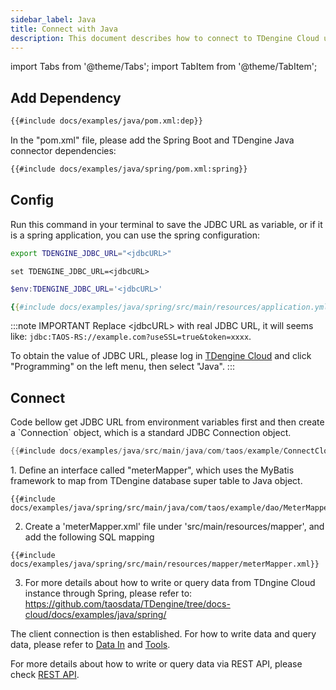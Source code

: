 ```yaml
---
sidebar_label: Java
title: Connect with Java
description: This document describes how to connect to TDengine Cloud using the Java client library.
---
```


<!-- exclude -->

import Tabs from '@theme/Tabs';
import TabItem from '@theme/TabItem';

<!-- exclude-end -->

## Add Dependency

<Tabs defaultValue="maven">
<TabItem value="maven" label="Maven">

```xml title="pom.xml"
{{#include docs/examples/java/pom.xml:dep}}
```

</TabItem>
<TabItem value="spring" label="Spring">

In the "pom.xml" file, please add the Spring Boot and TDengine Java connector dependencies:

```xml
{{#include docs/examples/java/spring/pom.xml:spring}}
```

</TabItem>
</Tabs>

## Config

Run this command in your terminal to save the JDBC URL as variable, or if it is a spring application, you can use the spring configuration:

<Tabs defaultValue="bash">
<TabItem value="bash" label="Bash">

```bash
export TDENGINE_JDBC_URL="<jdbcURL>"
```

</TabItem>
<TabItem value="cmd" label="CMD">

```shell
set TDENGINE_JDBC_URL=<jdbcURL>
```

</TabItem>
<TabItem value="powershell" label="Powershell">

```powershell
$env:TDENGINE_JDBC_URL='<jdbcURL>'
```

</TabItem>
<TabItem value="spring" label="Spring">

```yml
{{#include docs/examples/java/spring/src/main/resources/application.yml}}
```

</TabItem>
</Tabs>

<!-- exclude -->

:::note IMPORTANT
Replace &lt;jdbcURL&gt; with real JDBC URL, it will seems like: `jdbc:TAOS-RS://example.com?useSSL=true&token=xxxx`.

To obtain the value of JDBC URL, please log in [TDengine Cloud](https://cloud.tdengine.com) and click "Programming" on the left menu, then select "Java".
:::

<!-- exclude-end -->

## Connect

<Tabs defaultValue="java">
<TabItem value="java" label="Java">
Code bellow get JDBC URL from environment variables first and then create a `Connection` object, which is a standard JDBC Connection object.

```java
{{#include docs/examples/java/src/main/java/com/taos/example/ConnectCloudExample.java:connect}}
```

</TabItem>
<TabItem value="spring" label="Spring">
1. Define an interface called "meterMapper", which uses the MyBatis framework to map from TDengine database super table to Java object.

```
{{#include docs/examples/java/spring/src/main/java/com/taos/example/dao/MeterMapper.java:mybatis}}
```

2. Create a 'meterMapper.xml' file under 'src/main/resources/mapper', and add the following SQL mapping

```
{{#include docs/examples/java/spring/src/main/resources/mapper/meterMapper.xml}}
```

3. For more details about how to write or query data from TDngine Cloud instance through Spring, please refer to: <https://github.com/taosdata/TDengine/tree/docs-cloud/docs/examples/java/spring/>

</TabItem>
</Tabs>

The client connection is then established. For how to write data and query data, please refer to [Data In](https://docs.tdengine.com/cloud/data-in/) and [Tools](https://docs.tdengine.com/cloud/tools/).

For more details about how to write or query data via REST API, please check [REST API](https://docs.tdengine.com/cloud/programming/connector/rest-api/).
